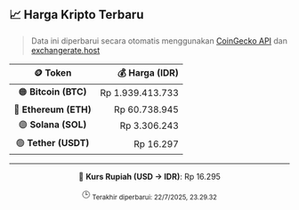 

<!-- HARGA_KRIPTO -->
## 📈 Harga Kripto Terbaru

> Data ini diperbarui secara otomatis menggunakan [CoinGecko API](https://www.coingecko.com/) dan [exchangerate.host](https://exchangerate.host/)

<div align="center">

| 🪙 Token | 💰 Harga (IDR) |
|:------:|---------------:|
| 🟠 **Bitcoin (BTC)**   | Rp 1.939.413.733 |
| 🔵 **Ethereum (ETH)**  | Rp 60.738.945 |
| 🟣 **Solana (SOL)**    | Rp 3.306.243 |
| 🟢 **Tether (USDT)**   | Rp 16.297 |

---

💱 **Kurs Rupiah (USD → IDR)**: Rp 16.295

🕒 <sub>Terakhir diperbarui: 22/7/2025, 23.29.32</sub>

</div>
<!-- /HARGA_KRIPTO -->